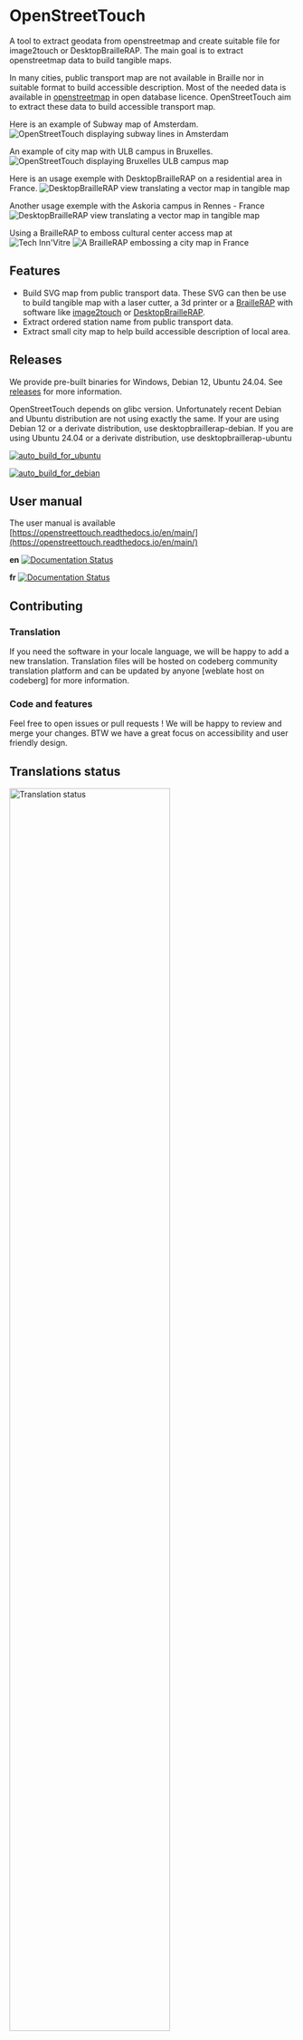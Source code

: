 # OpenStreetTouch

A tool to extract geodata from openstreetmap and create suitable file for image2touch or DesktopBrailleRAP. The main goal is to extract openstreetmap data to build tangible maps.

In many cities, public transport map are not available in Braille nor in suitable format to build accessible description. Most of the needed data is available in [openstreetmap](https://www.openstreetmap.org/) in open database licence. OpenStreetTouch aim to extract these data to build accessible transport map.

Here is an example of Subway map of Amsterdam.
![OpenStreetTouch displaying subway lines in Amsterdam](./screenshot/amsterdamsubway.jpg)

An example of city map with ULB campus in Bruxelles.
![OpenStreetTouch displaying Bruxelles ULB campus map](./screenshot/ulbmap.jpg)

Here is an usage exemple with DesktopBrailleRAP on a residential area in France.
![DesktopBrailleRAP view translating a vector map in tangible map](./screenshot/petiteferme.jpg)

Another usage exemple with the Askoria campus in Rennes - France
![DesktopBrailleRAP view translating a vector map in tangible map](./screenshot/askoria.jpg)

Using a BrailleRAP to emboss cultural center access map at ![Tech Inn'Vitre](https://techinn.vitrecommunaute.bzh/)
![A BrailleRAP embossing a city map in France](./screenshot/brap_vitre.jpg)


## Features
- Build SVG map from public transport data. These SVG can then be use to build tangible map with a laser cutter, a 3d printer or a [BrailleRAP](https://github.com/braillerap/BrailleRap) with software like [image2touch](https://github.com/myhumankit/Image2Touch) or [DesktopBrailleRAP](https://github.com/braillerap/DesktopBrailleRAP).
- Extract ordered station name from public transport data.
- Extract small city map to help build accessible description of local area.

## Releases
We provide pre-built binaries for Windows, Debian 12, Ubuntu 24.04. See [releases](https://github.com/braillerap/OpenStreetTouch/releases) for more information.

OpenStreetTouch depends on glibc version. Unfortunately recent Debian and Ubuntu distribution are not using exactly the same. If your are using Debian 12 or a derivate distribution, use desktopbraillerap-debian. If you are using Ubuntu 24.04 or a derivate distribution, use desktopbraillerap-ubuntu

[![auto_build_for_ubuntu](https://github.com/braillerap/OpenStreetTouch/actions/workflows/auto_build_for_ubuntu.yml/badge.svg?event=release)](https://github.com/braillerap/OpenStreetTouch/actions/workflows/auto_build_for_ubuntu.yml)

[![auto_build_for_debian](https://github.com/braillerap/OpenStreetTouch/actions/workflows/auto_build_for_debian.yml/badge.svg?event=release)](https://github.com/braillerap/OpenStreetTouch/actions/workflows/auto_build_for_debian.yml)

## User manual
The user manual is available [https://openstreettouch.readthedocs.io/en/main/](https://openstreettouch.readthedocs.io/en/main/)

**en** [![Documentation Status](https://readthedocs.org/projects/openstreettouch_en/badge/?version=main&style=plastic)](https://openstreettouch.readthedocs.io/en/main/)

**fr** [![Documentation Status](https://readthedocs.org/projects/openstreettouch/badge/?version=main&style=plastic)](https://openstreettouch.readthedocs.io/fr/main/)


## Contributing

### Translation
If you need the software in your locale language, we will be happy to add a new translation. Translation files will be hosted on codeberg community translation platform and can be updated by anyone [weblate host on codeberg] for more information.


### Code and features
Feel free to open issues or pull requests ! We will be happy to review and merge your changes. BTW we have a great focus on accessibility and user friendly design.

## Translations status

</a>
<a href="https://translate.codeberg.org/engage/openstreettouch/">
<img src="https://translate.codeberg.org/widget/openstreettouch/ihm/multi-green.svg" alt="Translation status" width="75%"/>
</a>

## Funding

This project is funded through [NGI0 Entrust](https://nlnet.nl/entrust), a fund established by [NLnet](https://nlnet.nl) with financial support from the European Commission's [Next Generation Internet](https://ngi.eu) program. Learn more at the [NLnet project page](https://nlnet.nl/project/BrailleRAP).

[<img src="https://nlnet.nl/logo/banner.png" alt="NLnet foundation logo" width="20%" />](https://nlnet.nl)
[<img src="https://nlnet.nl/image/logos/NGI0_tag.svg" alt="NGI Zero Logo" width="20%" />](https://nlnet.nl/entrust)


# Building on Windows

## Prerequisites

* Python 3.6 or later
* NodeJS 20.12 or later

## Create a python virtual environment

```
python -m venv venv
```

## Activate python virtual environment

```
.\venv\Scripts\activate
```

## Install python dependencies

```
pip install -r requirements.txt
```

## Install nodejs dependencies

```
npm install
```

## Run in dev environement

```
npm run startview
```

## Build windows .exe

```
npm run buildview
```
check OpenStreetTouch.exe in dist folder


# Building on Linux (Debian)

## Prerequisites
We need several development tools to build OpenStreetTouch, python, nodejs and gcc to build some python dependencies.
Depending on your system, you will also need a desktop environment installed on the build machine.


### Python / gcc / nodejs

General build tools:

    
    apt install  -y cmake build-essential git 
    apt install  -y ninja-build
    apt install  -y autoconf gnulib

    apt install  -y ca-certificates curl gnupg
    apt install  -y software-properties-common

    apt install  -y gnome-core
    apt install  -y python3 python3-venv python3-dev
    apt install  -y pkg-config 
    apt install  -y gir1.2-gtk-3.0 gir1.2-webkit2-4.1
    apt install  -y python3-tk 

    
    apt install  -y libcairo2 libcairo2-dev libgirepository1.0-dev
    apt install  -y tcl tree
    apt install  -y git-extras lintian

Nodejs:

General Nodejs
    
    curl -sL https://deb.nodesource.com/setup_20.x | bash -
    apt update
    apt install -y nodejs
    npm i npm@latest -g

Install OpenStreetTouch nodejs dependencies

    npm install

Python:

Create a python3 virtual environment

    python3 -m venv venv

Activate python3 virtual environment

    source ./venv/bin/activate

Install python3 OpenStreetTouch dependencies

    pip install -r requirement_linux.txt

## Build OpenStreetTouch

Activate python virtual env 

    source ./venv/bin/activate

### Run in development environement

    npm run startview

### Build OpenStreetTouch

    npm run builddebian

Check the ./dist folder for the openstreettouch-debian executable. You can install the .deb package with:

    sudo dpkg -i openstreettouch-debian-x.x.x.deb



# Building on Linux (Ubuntu)

## Prerequisites
We need several development tools to build OpenStreetTouch, python, nodejs and gcc to build some python dependencies.
Depending on your system, you will also need a desktop environment installed on the build machine.


### Python / gcc / nodejs

General build tools:

    
    apt install  -y cmake build-essential git ninja-build autoconf gnulib
    apt install  -y libyaml-dev texinfo texlive
    apt install  -y ca-certificates curl gnupg
    apt install  -y software-properties-common
    apt install  -y ubuntu-desktop-minimal 
    apt install  -y python3 python3-venv python3-dev
    apt install  -y pkg-config 
    apt install  -y gir1.2-gtk-3.0 gir1.2-webkit2-4.1
    apt install  -y python3-tk 
    apt install  -y libcairo2 libcairo2-dev libgirepository1.0-dev
    apt install  -y tcl tree
    apt install  -y git-extras lintian

Nodejs:

General Nodejs
    
    curl -sL https://deb.nodesource.com/setup_20.x | bash -
    apt update
    apt install -y nodejs
    npm i npm@latest -g

Install OpenStreetTouch nodejs dependencies

    npm install

Python:

Create a python3 virtual environment

    python3 -m venv venv

Activate python3 virtual environment

    source ./venv/bin/activate

Install python3 OpenStreetTouch dependencies

    pip install -r requirement_linux.txt

## Build OpenStreetTouch

Activate python virtual env 

    source ./venv/bin/activate

### Run in development environement

    npm run startview

### Build OpenStreetTouch

    npm run buildubuntu

Check the ./dist folder for the openstreettouch-ubuntu executable. You can install the .deb package with:

    sudo dpkg -i openstreettouch-ubuntu-x.x.x.deb


# Building for Linux using Docker

You can use Docker configuration to build OpenStreetTouch for a Linux distribution. 

Docker configuration to build OpenStreetTouch for Debian or Ubuntu are available here:

[Debian](https://github.com/braillerap/BuildOpenStreetTouchDebian)

[Ubuntu](https://github.com/braillerap/BuildOpenStreetTouchUbuntu)
